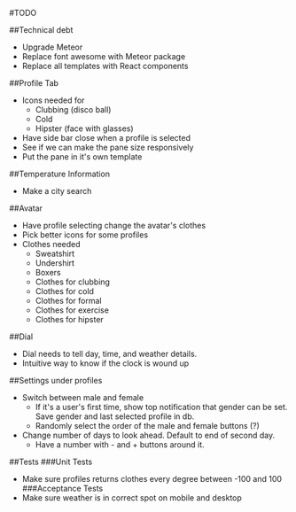 #TODO

##Technical debt
* Upgrade Meteor
* Replace font awesome with Meteor package
* Replace all templates with React components

##Profile Tab
* Icons needed for
  * Clubbing (disco ball)
  * Cold
  * Hipster (face with glasses)
* Have side bar close when a profile is selected
* See if we can make the pane size responsively
* Put the pane in it's own template

##Temperature Information
* Make a city search

##Avatar
* Have profile selecting change the avatar's clothes
* Pick better icons for some profiles
* Clothes needed
  * Sweatshirt
  * Undershirt
  * Boxers
  * Clothes for clubbing
  * Clothes for cold
  * Clothes for formal
  * Clothes for exercise
  * Clothes for hipster

##Dial
* Dial needs to tell day, time, and weather details.
* Intuitive way to know if the clock is wound up

##Settings under profiles
* Switch between male and female
  * If it's a user's first time, show top notification that gender can be set. Save gender and last selected profile in db.
  * Randomly select the order of the male and female buttons (?)
* Change number of days to look ahead. Default to end of second day.
  * Have a number with - and + buttons around it.

##Tests
###Unit Tests
* Make sure profiles returns clothes every degree between -100 and 100
###Acceptance Tests
* Make sure weather is in correct spot on mobile and desktop